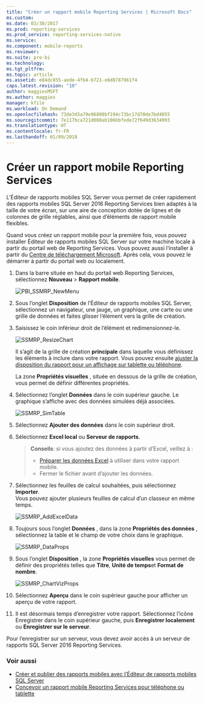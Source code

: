 ```yaml
---
title: "Créer un rapport mobile Reporting Services | Microsoft Docs"
ms.custom: 
ms.date: 03/30/2017
ms.prod: reporting-services
ms.prod_service: reporting-services-native
ms.service: 
ms.component: mobile-reports
ms.reviewer: 
ms.suite: pro-bi
ms.technology: 
ms.tgt_pltfrm: 
ms.topic: article
ms.assetid: e84dc855-aede-4fb4-b721-e6d8787961f4
caps.latest.revision: "10"
author: maggiesMSFT
ms.author: maggies
manager: kfile
ms.workload: On Demand
ms.openlocfilehash: 73de345a79e96800bf194c73bc17d70de7bd4055
ms.sourcegitcommit: 7e117bca721d008ab106bbfede72f649d3634993
ms.translationtype: HT
ms.contentlocale: fr-FR
ms.lasthandoff: 01/09/2018
---
```

# <a name="create-a-reporting-services-mobile-report"></a>Créer un rapport mobile Reporting Services
L’Éditeur de rapports mobiles SQL Server vous permet de créer rapidement des rapports mobiles SQL Server 2016 Reporting Services bien adaptés à la taille de votre écran, sur une aire de conception dotée de lignes et de colonnes de grille réglables, ainsi que d’éléments de rapport mobile flexibles.  
  
Quand vous créez un rapport mobile pour la première fois, vous pouvez installer Éditeur de rapports mobiles SQL Server sur votre machine locale à partir du portail web de Reporting Services. Vous pouvez aussi l’installer à partir du [Centre de téléchargement Microsoft](http://go.microsoft.com/fwlink/?LinkID=733527). Après cela, vous pouvez le démarrer à partir du portail web ou localement.   
    
1. Dans la barre située en haut du portail web Reporting Services, sélectionnez **Nouveau** > **Rapport mobile**.  
  
   ![PBI_SSMRP_NewMenu](../../reporting-services/mobile-reports/media/pbi-ssmrp-newmenu.png)  
     
2. Sous l’onglet **Disposition** de l’Éditeur de rapports mobiles SQL Server, sélectionnez un navigateur, une jauge, un graphique, une carte ou une grille de données et faites glisser l’élément vers la grille de création.  
  
3. Saisissez le coin inférieur droit de l’élément et redimensionnez-le.  
  
   ![SSMRP_ResizeChart](../../reporting-services/mobile-reports/media/ssmrp-resizechart.png)  
  
   Il s’agit de la grille de création **principale** dans laquelle vous définissez les éléments à inclure dans votre rapport. Vous pouvez ensuite [ajuster la disposition du rapport pour un affichage sur tablette ou téléphone](../../reporting-services/mobile-reports/lay-out-a-reporting-services-mobile-report-for-phone-or-tablet.md).     
     
   La zone **Propriétés visuelles** , située en dessous de la grille de création, vous permet de définir différentes propriétés.  
     
4. Sélectionnez l’onglet **Données** dans le coin supérieur gauche. Le graphique s’affiche avec des données simulées déjà associées.   
  
   ![SSMRP_SimTable](../../reporting-services/mobile-reports/media/ssmrp-simtable.png)  
  
5. Sélectionnez **Ajouter des données** dans le coin supérieur droit.  
  
6. Sélectionnez **Excel local** ou **Serveur de rapports**.  
  
   >**Conseils**: si vous ajoutez des données à partir d’Excel, veillez à :  
    >* [Préparer les données Excel](../../reporting-services/mobile-reports/prepare-excel-data-for-reporting-services-mobile-reports.md) à utiliser dans votre rapport mobile.  
    >* Fermer le fichier avant d’ajouter les données.  
7. Sélectionnez les feuilles de calcul souhaitées, puis sélectionnez **Importer**.   
   Vous pouvez ajouter plusieurs feuilles de calcul d’un classeur en même temps.  
    
     ![SSMRP_AddExcelData](../../reporting-services/mobile-reports/media/ssmrp-addexceldata.png)  
  
8. Toujours sous l’onglet **Données** , dans la zone **Propriétés des données** , sélectionnez la table et le champ de votre choix dans le graphique.  
  
   ![SSMRP_DataProps](../../reporting-services/mobile-reports/media/ssmrp-dataprops.png)  
  
9. Sous l’onglet **Disposition** , la zone **Propriétés visuelles** vous permet de définir des propriétés telles que **Titre**, **Unité de temps**et **Format de nombre**.  
  
   ![SSMRP_ChartVizProps](../../reporting-services/mobile-reports/media/ssmrp-chartvizprops.png)  
    
10. Sélectionnez **Aperçu** dans le coin supérieur gauche pour afficher un aperçu de votre rapport.  
  
11. Il est désormais temps d’enregistrer votre rapport. Sélectionnez l’icône Enregistrer dans le coin supérieur gauche, puis **Enregistrer localement** ou **Enregistrer sur le serveur**.  
  
   Pour l’enregistrer sur un serveur, vous devez avoir accès à un serveur de rapports SQL Server 2016 Reporting Services.  
     
   ### <a name="see-also"></a>Voir aussi  
     
-   [Créer et publier des rapports mobiles avec l’Éditeur de rapports mobiles SQL Server](../../reporting-services/mobile-reports/create-mobile-reports-with-sql-server-mobile-report-publisher.md)  
-   [Concevoir un rapport mobile Reporting Services pour téléphone ou tablette](../../reporting-services/mobile-reports/lay-out-a-reporting-services-mobile-report-for-phone-or-tablet.md)  
  
   
